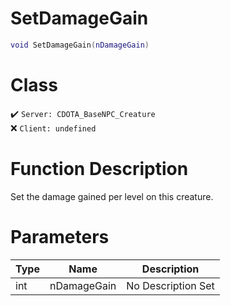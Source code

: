 # SetDamageGain
```lua
void SetDamageGain(nDamageGain)
```
# Class
✔️ `Server: CDOTA_BaseNPC_Creature`  
❌ `Client: undefined`  

# Function Description
Set the damage gained per level on this creature.
# Parameters
Type|Name|Description
--|--|--
int|nDamageGain|No Description Set
